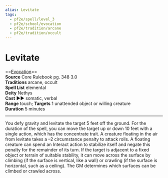 ```yaml
---
alias: Levitate
tags:
  - pf2e/spell/level_3
  - pf2e/school/evocation
  - pf2e/tradition/arcane
  - pf2e/tradition/occult
---
```


# Levitate

==[Evocation](../../../Traits/Evocation.md)==  
__Source__ Core Rulebook pg. 348 3.0  
**Traditions** arcane, occult  
**Spell List** elemental  
**Deity** Nethys  
**Cast** ►► somatic, verbal  
**Range** touch; **Targets** 1 unattended object or willing creature  
**Duration** 5 minutes

---

You defy gravity and levitate the target 5 feet off the ground. For the duration of the spell, you can move the target up or down 10 feet with a single action, which has the concentrate trait. A creature floating in the air from levitate takes a –2 circumstance penalty to attack rolls. A floating creature can spend an Interact action to stabilize itself and negate this penalty for the remainder of its turn. If the target is adjacent to a fixed object or terrain of suitable stability, it can move across the surface by climbing (if the surface is vertical, like a wall) or crawling (if the surface is horizontal, such as a ceiling). The GM determines which surfaces can be climbed or crawled across.
